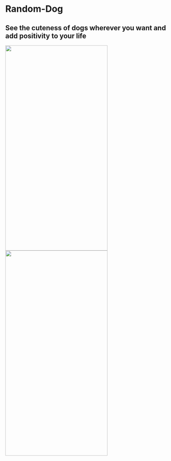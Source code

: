 # Random-Dog

## See the cuteness of dogs wherever you want and add positivity to your life

<img src="https://user-images.githubusercontent.com/75522456/183608064-df8464a5-c730-4b49-999a-a9a3cf34002a.png" width="320" height="640"> <img src="https://user-images.githubusercontent.com/75522456/183608064-df8464a5-c730-4b49-999a-a9a3cf34002a.png" width="320" height="640">



